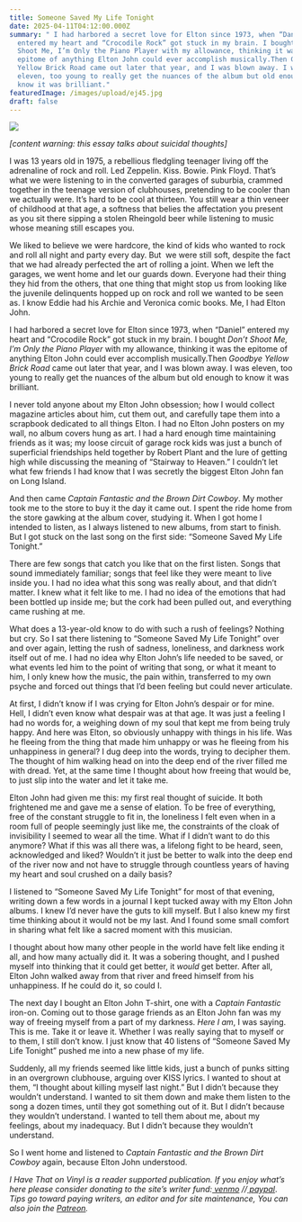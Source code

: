 ```yaml
---
title: Someone Saved My Life Tonight
date: 2025-04-11T04:12:00.000Z
summary: " I had harbored a secret love for Elton since 1973, when “Daniel”
  entered my heart and “Crocodile Rock” got stuck in my brain. I bought Don’t
  Shoot Me, I’m Only the Piano Player with my allowance, thinking it was the
  epitome of anything Elton John could ever accomplish musically.Then Goodbye
  Yellow Brick Road came out later that year, and I was blown away. I was
  eleven, too young to really get the nuances of the album but old enough to
  know it was brilliant."
featuredImage: /images/upload/ej45.jpg
draft: false
---
```

![](/images/upload/ej45.jpg)

*\[content warning: this essay talks about suicidal thoughts]*

I was 13 years old in 1975, a rebellious fledgling teenager living off the adrenaline of rock and roll. Led Zeppelin. Kiss. Bowie. Pink Floyd. That’s what we were listening to in the converted garages of suburbia, crammed together in the teenage version of clubhouses, pretending to be cooler than we actually were. It’s hard to be cool at thirteen. You still wear a thin veneer of childhood at that age, a softness that belies the affectation you present as you sit there sipping a stolen Rheingold beer while listening to music whose meaning still escapes you. 

We liked to believe we were hardcore, the kind of kids who wanted to rock and roll all night and party every day. But  we were still soft, despite the fact that we had already perfected the art of rolling a joint. When we left the garages, we went home and let our guards down. Everyone had their thing they hid from the others, that one thing that might stop us from looking like the juvenile delinquents hopped up on rock and roll we wanted to be seen as. I know Eddie had his Archie and Veronica comic books. Me, I had Elton John.

I had harbored a secret love for Elton since 1973, when “Daniel” entered my heart and “Crocodile Rock” got stuck in my brain. I bought *Don’t Shoot Me, I’m Only the Piano Player* with my allowance, thinking it was the epitome of anything Elton John could ever accomplish musically.Then *Goodbye Yellow Brick Road* came out later that year, and I was blown away. I was eleven, too young to really get the nuances of the album but old enough to know it was brilliant.

I never told anyone about my Elton John obsession; how I would collect magazine articles about him, cut them out, and carefully tape them into a scrapbook dedicated to all things Elton. I had no Elton John posters on my wall, no album covers hung as art. I had a hard enough time maintaining friends as it was; my loose circuit of garage rock kids was just a bunch of superficial friendships held together by Robert Plant and the lure of getting high while discussing the meaning of “Stairway to Heaven.” I couldn’t let what few friends I had know that I was secretly the biggest Elton John fan on Long Island.

And then came *Captain Fantastic and the Brown Dirt Cowboy*. My mother took me to the store to buy it the day it came out. I spent the ride home from the store gawking at the album cover, studying it. When I got home I intended to listen, as I always listened to new albums, from start to finish. But I got stuck on the last song on the first side: “Someone Saved My Life Tonight.”

There are few songs that catch you like that on the first listen. Songs that sound immediately familiar; songs that feel like they were meant to live inside you. I had no idea what this song was really about, and that didn’t matter. I knew what it felt like to me. I had no idea of the emotions that had been bottled up inside me; but the cork had been pulled out, and everything came rushing at me. 

What does a 13-year-old know to do with such a rush of feelings? Nothing but cry. So I sat there listening to “Someone Saved My Life Tonight” over and over again, letting the rush of sadness, loneliness, and darkness work itself out of me. I had no idea why Elton John’s life needed to be saved, or what events led him to the point of writing that song, or what it meant to him, I only knew how the music, the pain within, transferred to my own psyche and forced out things that I’d been feeling but could never articulate.

At first, I didn’t know if I was crying for Elton John’s despair or for mine. Hell, I didn’t even know what despair was at that age. It was just a feeling I had no words for, a weighing down of my soul that kept me from being truly happy. And here was Elton, so obviously unhappy with things in his life. Was he fleeing from the thing that made him unhappy or was he fleeing from his unhappiness in general? I dug deep into the words, trying to decipher them. The thought of him walking head on into the deep end of the river filled me with dread. Yet, at the same time I thought about how freeing that would be, to just slip into the water and let it take me.

Elton John had given me this: my first real thought of suicide. It both frightened me and gave me a sense of elation. To be free of everything, free of the constant struggle to fit in, the loneliness I felt even when in a room full of people seemingly just like me, the constraints of the cloak of invisibility I seemed to wear all the time. What if I didn’t want to do this anymore? What if this was all there was, a lifelong fight to be heard, seen, acknowledged and liked? Wouldn’t it just be better to walk into the deep end of the river now and not have to struggle through countless years of having my heart and soul crushed on a daily basis?

I listened to “Someone Saved My Life Tonight” for most of that evening, writing down a few words in a journal I kept tucked away with my Elton John albums. I knew I’d never have the guts to kill myself. But I also knew my first time thinking about it would not be my last. And I found some small comfort in sharing what felt like a sacred moment with this musician.

I thought about how many other people in the world have felt like ending it all, and how many actually did it. It was a sobering thought, and I pushed myself into thinking that it could get better, it *would* get better. After all, Elton John walked away from that river and freed himself from his unhappiness. If he could do it, so could I.

The next day I bought an Elton John T-shirt, one with a *Captain Fantastic* iron-on. Coming out to those garage friends as an Elton John fan was my way of freeing myself from a part of my darkness. *Here I am*, I was saying. This is me. Take it or leave it. Whether I was really saying that to myself or to them, I still don’t know. I just know that 40 listens of “Someone Saved My Life Tonight” pushed me into a new phase of my life. 

Suddenly, all my friends seemed like little kids, just a bunch of punks sitting in an overgrown clubhouse, arguing over KISS lyrics. I wanted to shout at them, “I thought about killing myself last night.” But I didn’t because they wouldn’t understand. I wanted to sit them down and make them listen to the song a dozen times, until they got something out of it. But I didn’t because they wouldn’t understand. I wanted to tell them about me, about my feelings, about my inadequacy. But I didn’t because they wouldn’t understand.

So I went home and listened to *Captain Fantastic and the Brown Dirt Cowboy* again, because Elton John understood.



*I Have That on Vinyl is a reader supported publication. If you enjoy what’s here please consider donating to the site’s writer fund:[ venmo](https://account.venmo.com/u/Michele-Catalano2659) //[ paypal](https://www.paypal.com/paypalme/goingitaloneny?country.x=US&locale.x=en_US)*. *Tips go toward paying writers, an editor and for site maintenance, You can also join the [Patreon](https://www.patreon.com/c/IHaveThatonVinyl).*

